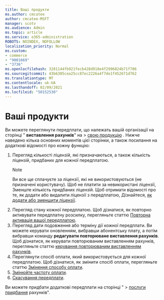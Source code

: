 ```yaml
---
title: Ваші продукти
ms.author: cmcatee
author: cmcatee-MSFT
manager: scotv
ms.audience: Admin
ms.topic: article
ms.service: o365-administration
ROBOTS: NOINDEX, NOFOLLOW
localization_priority: Normal
ms.custom:
- commerce
- "9001669"
- "3736"
ms.openlocfilehash: 3281144fb921fecb428d918e4f2996824b71f706
ms.sourcegitcommit: 43b6305cea25cc87ec2226a4f7de1f452671d762
ms.translationtype: MT
ms.contentlocale: uk-UA
ms.lasthandoff: 02/09/2021
ms.locfileid: "50152530"
---
```

# <a name="your-products"></a>Ваші продукти

Ви можете переглянути передплати, що належать вашій організації на сторінці " **виставлення рахунків**" на  >  [свою продукцію](https://go.microsoft.com/fwlink/p/?linkid=842054) . Нижче наведено кілька основних моментів цієї сторінки, а також посилання на додаткові відомості про кожну функцію:

1. Перегляд кількості ліцензій, які призначаються, а також кількість ліцензій, придбаних для кожної передплатою.
    > [!NOTE]
    > Ви все ще сплачуєте за ліцензії, які не використовуються (не призначені користувачу). Щоб не платити за невикористані ліцензії, Зменште кількість придбаних ліцензій. Щоб отримати відомості про те, як додати або видалити ліцензії з передплатою, Дізнайтеся, [як додати або зменшити ліцензії](https://docs.microsoft.com/alchemyinsights/how-to-add-or-reduce-licenses).
2. Перегляд стану кожної передплатою. Щоб дізнатися, як повторно активувати передплатну розсилку, перегляньте статтю [Повторна активація вашої передплатою](reactivate-your-subscription.md).
3. Перегляд дати подовження або терміну дії кожної передплати. Ви можете керувати оновленням, вибравши абонентську плату, а потім вибравши команду **редагувати повторюване виставлення рахунків**. Щоб дізнатися, як керувати повторюваним виставленням рахунків, перегляньте статтю [керування повторюваним виставленням рахунків](manage-auto-renewal.md).
4. Переглянути спосіб оплати, який використовується для кожної передплатою. Щоб дізнатися, як змінити спосіб оплати, перегляньте статтю [Змінення способу оплати](change-payment-method.md).
5. [Змінюйте частоту оплати](change-how-often-you-pay.md).
6. [Скасування передплати](https://go.microsoft.com/fwlink/?linkid=2119113).

Ви можете придбати додаткові передплати на сторінці "  >  [послуги придбання](https://go.microsoft.com/fwlink/p/?linkid=868433) рахунків".